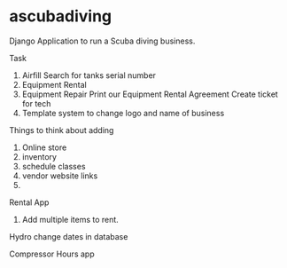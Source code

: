 # ascubadiving
Django Application to run a Scuba diving business.

Task

1. Airfill
    Search for tanks serial number  
2. Equipment Rental
3. Equipment Repair
    Print our Equipment Rental Agreement
    Create ticket for tech
4. Template system to change logo and name of business




Things to think about adding
1. Online store
2. inventory 
3. schedule classes
4. vendor website links
5. 


Rental App
1.  Add multiple items to rent.

Hydro change dates in database

Compressor Hours app
